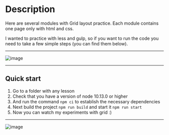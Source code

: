 # Description

Here are several modules with Grid layout practice. Each module contains one page only with html and css.

I wanted to practice with less and gulp, so if you want to run the code you need to take a few simple steps (you can find them below).

***

![image](https://user-images.githubusercontent.com/45073400/192486980-b8d94516-aaaf-438c-8f43-9fc3849ad9b9.png)

***

## Quick start

1. Go to a folder with any lesson
2. Сheck that you have a version of node 10.13.0 or higher
3. And run the command `npm ci` to establish the necessary dependencies
4. Next build the project `npm run build` and start it `npm run start`
5. Now you can watch my experiments with grid :)

***

![image](https://user-images.githubusercontent.com/45073400/192485757-b7c00b7d-1d3b-4942-960e-7ec3ed60152d.png)
  
